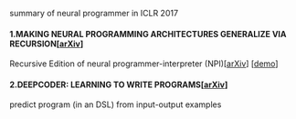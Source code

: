 summary of neural programmer in ICLR 2017
#### 1.MAKING NEURAL PROGRAMMING ARCHITECTURES GENERALIZE VIA RECURSION[[arXiv](https://arxiv.org/abs/1704.06611.pdf)]
Recursive Edition of neural programmer-interpreter (NPI)[[arXiv](https://arxiv.org/abs/1511.06279.pdf)] [[demo](http://www-personal.umich.edu/~reedscot/iclr_project.html)]
#### 2.DEEPCODER: LEARNING TO WRITE PROGRAMS[[arXiv](https://arxiv.org/abs/1611.01989.pdf)]
predict program (in an DSL) from input-output examples
